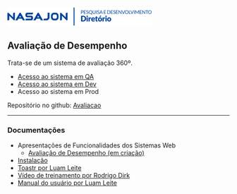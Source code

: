 ![](../../img/logo_diretorio.png "Logo da equipe Diretório")
## Avaliação de Desempenho

Trata-se de um sistema de avaliação 360º.

- [Acesso ao sistema em QA](https://avaliacaodesempenho.nasajonsistemas.com.br/)
- [Acesso ao sistema em Dev](https://avaliacaodesempenho.dev.nasajonsistemas.com.br/)
- Acesso ao sistema em Prod

Repositório no github: [Avaliacao](https://github.com/Nasajon/Avaliacao)

---

### Documentações

- Apresentações de Funcionalidades dos Sistemas Web
    - [Avaliação de Desempenho (em criação)](https://docs.google.com/presentation/d/1KBelrfFnbAShKiOLUpm8R3mL7PyXRu-TFjhYHJbIdYg/edit?usp=sharing)
- [Instalação](https://github.com/Nasajon/Avaliacao)
- [Toastr por Luam Leite](https://github.com/Nasajon/Avaliacao/blob/master/docs/Toastr.md)
- [Vídeo de treinamento por Rodrigo Dirk](https://drive.google.com/file/d/1Prfl_VYQ6yZnwaNhxtUrwsrDfU1I4DcH/view?usp=sharing)
- [Manual do usuário por Luam Leite](https://github.com/Nasajon/Avaliacao/blob/73465/docs/Avalia%C3%A7%C3%A3o%20de%20Desempenho.md)
